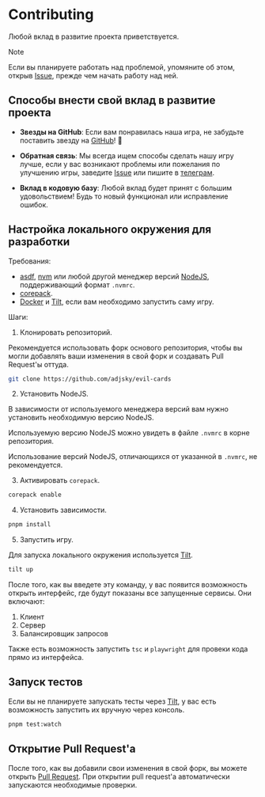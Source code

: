 # Contributing

Любой вклад в развитие проекта приветствуется.

> [!NOTE]
> Если вы планируете работать над проблемой, упомяните об этом, открыв
> [Issue](https://github.com/adjsky/evil-cards/issues/new), прежде чем начать
> работу над ней.

## Способы внести свой вклад в развитие проекта

- **Звезды на GitHub**: Если вам понравилась наша игра, не забудьте поставить
  звезду на [GitHub](https://github.com/adjsky/evil-cards)! 🌟

- **Обратная связь**: Мы всегда ищем способы сделать нашу игру лучше, если у вас
  возникают проблемы или пожелания по улучшению игры, заведите
  [Issue](https://github.com/adjsky/evil-cards/issues/new) или пишите в
  [телеграм](https://t.me/adjsky).

- **Вклад в кодовую базу**: Любой вклад будет принят с большим удовольствием!
  Будь то новый функционал или исправление ошибок.

## Настройка локального окружения для разработки

Требования:

- [asdf](https://asdf-vm.com/), [nvm](https://github.com/nvm-sh/nvm) или любой
  другой менеджер версий [NodeJS](https://nodejs.org/en), поддерживающий
  формат `.nvmrc`.
- [corepack](https://github.com/nodejs/corepack).
- [Docker](https://www.docker.com/) и [Tilt](https://tilt.dev/), если вам
  необходимо запустить саму игру.

Шаги:

1. Клонировать репозиторий.

Рекомендуется использовать форк основого репозитория, чтобы вы могли добавлять
ваши изменения в свой форк и создавать Pull Request'ы оттуда.

```bash
git clone https://github.com/adjsky/evil-cards
```

2. Установить NodeJS.

В зависимости от используемого менеджера версий вам нужно установить необходимую
версию NodeJS.

Используемую версию NodeJS можно увидеть в файле `.nvmrc` в корне репозитория.

Использование версий NodeJS, отличающихся от указанной в `.nvmrc`, не
рекомендуется.

3. Активировать `corepack`.

```bash
corepack enable
```

4. Установить зависимости.

```bash
pnpm install
```

5. Запустить игру.

Для запуска локального окружения используется [Tilt](https://tilt.dev/).

```bash
tilt up
```

После того, как вы введете эту команду, у вас появится возможность открыть
интерфейс, где будут показаны все запущенные сервисы. Они включают:

1. Клиент
2. Сервер
3. Балансировщик запросов

Также есть возможность запустить `tsc` и `playwright` для провеки кода прямо
из интерфейса.

## Запуск тестов

Если вы не планируете запускать тесты через [Tilt](https://tilt.dev/), у вас
есть возможность запустить их вручную через консоль.

```bash
pnpm test:watch
```

## Открытие Pull Request'а

После того, как вы добавили свои изменения в свой форк, вы можете открыть
[Pull Request](https://github.com/adjsky/evil-cards/compare). При открытии
pull request'а автоматически запускаются необходимые проверки.
